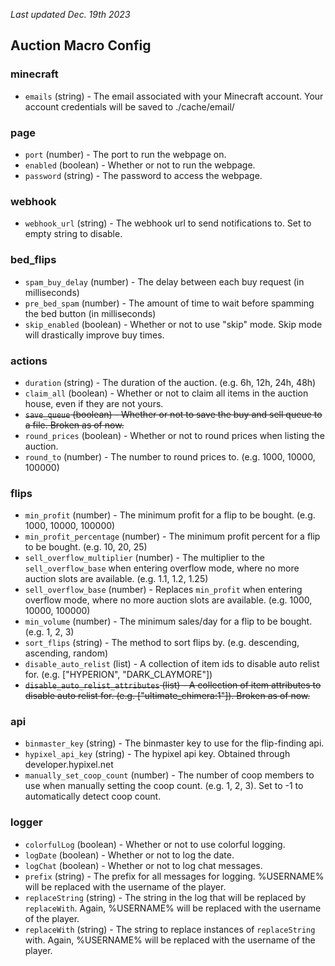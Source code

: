 _Last updated Dec. 19th 2023_

## Auction Macro Config

### minecraft
- `emails` (string) - The email associated with your Minecraft account. Your account credentials will be saved to ./cache/email/

### page
- `port` (number) - The port to run the webpage on.
- `enabled` (boolean) - Whether or not to run the webpage.
- `password` (string) - The password to access the webpage.

### webhook
- `webhook_url` (string) - The webhook url to send notifications to. Set to empty string to disable.

### bed_flips
- `spam_buy_delay` (number) - The delay between each buy request (in milliseconds)
- `pre_bed_spam` (number) - The amount of time to wait before spamming the bed button (in milliseconds)
- `skip_enabled` (boolean) - Whether or not to use "skip" mode. Skip mode will drastically improve buy times.

### actions
- `duration` (string) - The duration of the auction. (e.g. 6h, 12h, 24h, 48h)
- `claim_all` (boolean) - Whether or not to claim all items in the auction house, even if they are not yours.
- ~~`save_queue` (boolean) - Whether or not to save the buy and sell queue to a file. Broken as of now.~~
- `round_prices` (boolean) - Whether or not to round prices when listing the auction.
- `round_to` (number) - The number to round prices to. (e.g. 1000, 10000, 100000)

### flips
- `min_profit` (number) - The minimum profit for a flip to be bought. (e.g. 1000, 10000, 100000)
- `min_profit_percentage` (number) - The minimum profit percent for a flip to be bought. (e.g. 10, 20, 25)
- `sell_overflow_multiplier` (number) - The multiplier to the `sell_overflow_base` when entering overflow mode, where no more auction slots are available. (e.g. 1.1, 1.2, 1.25)
- `sell_overflow_base` (number) - Replaces `min_profit` when entering overflow mode, where no more auction slots are available. (e.g. 1000, 10000, 100000)
- `min_volume` (number) - The minimum sales/day for a flip to be bought. (e.g. 1, 2, 3)
- `sort_flips` (string) - The method to sort flips by. (e.g. descending, ascending, random)
- `disable_auto_relist` (list) - A collection of item ids to disable auto relist for. (e.g. ["HYPERION", "DARK_CLAYMORE"])
- ~~`disable_auto_relist_attributes` (list) - A collection of item attributes to disable auto relist for. (e.g. ["ultimate_chimera:1"]). Broken as of now.~~

### api
- `binmaster_key` (string) - The binmaster key to use for the flip-finding api.
- `hypixel_api_key` (string) - The hypixel api key. Obtained through developer.hypixel.net
- `manually_set_coop_count` (number) - The number of coop members to use when manually setting the coop count. (e.g. 1, 2, 3). Set to -1 to automatically detect coop count.

### logger
- `colorfulLog` (boolean) - Whether or not to use colorful logging.
- `logDate` (boolean) - Whether or not to log the date.
- `logChat` (boolean) - Whether or not to log chat messages.
- `prefix` (string) - The prefix for all messages for logging. %USERNAME% will be replaced with the username of the player.
- `replaceString` (string) - The string in the log that will be replaced by `replaceWith`. Again, %USERNAME% will be replaced with the username of the player.
- `replaceWith` (string) - The string to replace instances of `replaceString` with. Again, %USERNAME% will be replaced with the username of the player.
